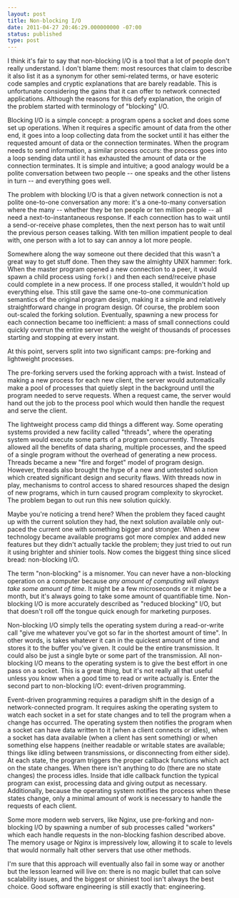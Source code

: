 ```yaml
---
layout: post
title: Non-blocking I/O
date: 2011-04-27 20:46:29.000000000 -07:00
status: published
type: post
---
```

I think it's fair to say that non-blocking I/O is a tool that a lot of 
people don't really understand. I don't blame them: most resources that 
claim to describe it also list it as a synonym for other semi-related 
terms, or have esoteric code samples and cryptic explanations that are 
barely readable. This is unfortunate considering the gains that it can 
offer to network connected applications. Although the reasons for this 
defy explanation, the origin of the problem started with terminology of 
"blocking" I/O.

Blocking I/O is a simple concept: a program opens a socket and does 
some set up operations. When it requires a specific amount of data from 
the other end, it goes into a loop collecting data from the socket 
until it has either the requested amount of data or the connection 
terminates. When the program needs to send information, a similar 
process occurs: the process goes into a loop sending data until it has 
exhausted the amount of data or the connection terminates. It is simple 
and intuitive; a good analogy would be a polite conversation between 
two people -- one speaks and the other listens in turn -- and 
everything goes well.

The problem with blocking I/O is that a given network connection is not 
a polite one-to-one conversation any more: it's a one-to-many 
conversation where the many -- whether they be ten people or ten 
million people -- all need a next-to-instantaneous response. If each 
connection has to wait until a send-or-receive phase completes, then 
the next person has to wait until the previous person ceases talking. 
With ten million impatient people to deal with, one person with a lot 
to say can annoy a lot more people.

Somewhere along the way someone out there decided that this wasn't a 
great way to get stuff done. Then they saw the almighty UNIX hammer: 
fork. When the master program opened a new connection to a peer, it 
would spawn a child process using `fork()` and then each send/receive 
phase could complete in a new process. If one process stalled, it 
wouldn't hold up everything else. This still gave the same one-to-one 
communication semantics of the original program design, making it a 
simple and relatively straightforward change in program design. Of 
course, the problem soon out-scaled the forking solution. Eventually, 
spawning a new process for each connection became too inefficient: a 
mass of small connections could quickly overrun the entire server with 
the weight of thousands of processes starting and stopping at every 
instant.

At this point, servers split into two significant camps: pre-forking 
and lightweight processes.

The pre-forking servers used the forking approach with a twist. Instead 
of making a new process for each new client, the server would 
automatically make a pool of processes that quietly slept in the 
background until the program needed to serve requests. When a request 
came, the server would hand out the job to the process pool which would 
then handle the request and serve the client.

The lightweight process camp did things a different way. Some operating 
systems provided a new facility called "threads", where the operating 
system would execute some parts of a program concurrently. Threads 
allowed all the benefits of data sharing, multiple processes, and the 
speed of a single program without the overhead of generating a new 
process. Threads became a new "fire and forget" model of program 
design. However, threads also brought the hype of a new and untested 
solution which created significant design and security flaws. With 
threads now in play, mechanisms to control access to shared resources 
shaped the design of new programs, which in turn caused program 
complexity to skyrocket. The problem began to out run this new solution 
quickly.

Maybe you're noticing a trend here? When the problem they faced caught 
up with the current solution they had, the next solution available only 
out-paced the current one with something bigger and stronger. When a 
new technology became available programs got more complex and added new 
features but they didn't actually tackle the problem; they just tried 
to out run it using brighter and shinier tools. Now comes the biggest 
thing since sliced bread: non-blocking I/O.

The term "non-blocking" is a misnomer. You can never have a 
non-blocking operation on a computer because *any amount of computing 
will always take some amount of time*. It might be a few microseconds 
or it might be a month, but it's always going to take some amount of 
quantifiable time. Non-blocking I/O is more accurately described as 
"reduced blocking" I/O, but that doesn't roll off the tongue quick 
enough for marketing purposes.

Non-blocking I/O simply tells the operating system during a 
read-or-write call "give me whatever you've got so far in the shortest 
amount of time". In other words, is takes whatever it can in the 
quickest amount of time and stores it to the buffer you've given. It 
could be the entire transmission. It could also be just a single byte 
or some part of the transmission. All non-blocking I/O means to the 
operating system is to give the best effort in one pass on a socket. 
This is a great thing, but it's not really all that useful unless you 
know when a good time to read or write actually is. Enter the second 
part to non-blocking I/O: event-driven programming.

Event-driven programming requires a paradigm shift in the design of a 
network-connected program. It requires asking the operating system to 
watch each socket in a set for state changes and to tell the program 
when a change has occurred. The operating system then notifies the 
program when a socket can have data written to it (when a client 
connects or idles), when a socket has data available (when a client has 
sent something) or when something else happens (neither readable or 
writable states are available; things like idling between 
transmissions, or disconnecting from either side). At each state, the 
program triggers the proper callback functions which act on the state 
changes. When there isn't anything to do (there are no state changes) 
the process idles. Inside that idle callback function the typical 
program can exist, processing data and giving output as necessary. 
Additionally, because the operating system notifies the process when 
these states change, only a minimal amount of work is necessary to 
handle the requests of each client.

Some more modern web servers, like Nginx, use pre-forking and 
non-blocking I/O by spawning a number of sub processes called "workers" 
which each handle requests in the non-blocking fashion described above. 
The memory usage or Nginx is impressively low, allowing it to scale to 
levels that would normally halt other servers that use other methods.

I'm sure that this approach will eventually also fail in some way or 
another but the lesson learned will live on: there is no magic bullet 
that can solve scalability issues, and the biggest or shiniest tool 
isn't always the best choice. Good software engineering is still 
exactly that: engineering.

